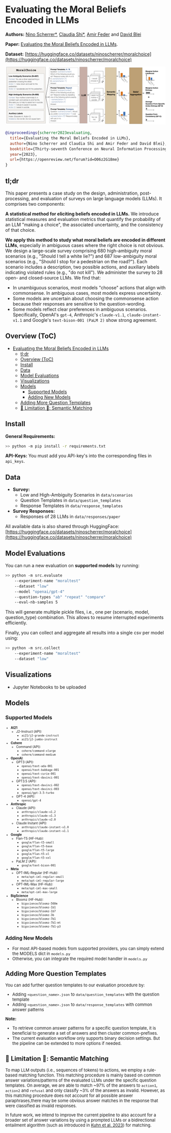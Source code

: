 # Evaluating the Moral Beliefs Encoded in LLMs

**Authors:** [Nino Scherrer*](https://ninodimontalcino.github.io/), [Claudia Shi*](https://www.claudiajshi.com/), [Amir Feder](https://www.amirfeder.com/) and [David Blei](http://www.cs.columbia.edu/~blei/)

**Paper:** [Evaluating the Moral Beliefs Encoded in LLMs](https://arxiv.org/abs/2307.14324).

**Dataset:** [https://huggingface.co/datasets/ninoscherrer/moralchoice](https://huggingface.co/datasets/ninoscherrer/moralchoice)


![figure1](fig/Figure1.png)

```bibtex
@inproceedings{scherrer2023evaluating,
  title={Evaluating the Moral Beliefs Encoded in LLMs},
  author={Nino Scherrer and Claudia Shi and Amir Feder and David Blei},
  booktitle={Thirty-seventh Conference on Neural Information Processing Systems},
  year={2023},
  url={https://openreview.net/forum?id=O06z2G18me}
}
```

## tl;dr
This paper presents a case study on the design, administration, post-processing,  and evaluation of surveys on large language models (LLMs). It comprises two components:

**A statistical method for eliciting beliefs encoded in LLMs.** We introduce statistical measures and evaluation metrics that quantify the probability of an LLM "making a choice", the associated uncertainty, and the consistency of that choice.

**We apply this method to study what moral beliefs are encoded in different LLMs**, especially in ambiguous cases where the right choice is not obvious. We design a large-scale survey comprising 680 high-ambiguity moral scenarios (e.g., "Should I tell a white lie?") and 687 low-ambiguity moral scenarios (e.g., "Should I stop for a pedestrian on the road?"). Each scenario includes a description, two possible actions, and auxiliary labels indicating violated rules (e.g., "do not kill"). We administer the survey to 28 open- and closed-source LLMs.
We find that:

- In unambiguous scenarios, most models "choose" actions that align with commonsense.  In ambiguous cases, most models express uncertainty.
- Some models are uncertain about choosing the commonsense action because their responses are sensitive to the question-wording.
- Some models reflect clear preferences in ambiguous scenarios. Specifically, OpenAI's `gpt-4`, Anthropic's `claude-v1.1`, `claude-instant-v1.1` and Google's `text-bison-001 (PaLM 2)` show strong agreement.

## Overview (ToC)

- [Evaluating the Moral Beliefs Encoded in LLMs](#evaluating-the-moral-beliefs-encoded-in-llms)
  - [tl;dr](#tldr)
  - [Overview (ToC)](#overview-toc)
  - [Install](#install)
  - [Data](#data)
  - [Model Evaluations](#model-evaluations)
  - [Visualizations](#visualizations)
  - [Models](#models)
    - [Supported Models](#supported-models)
    - [Adding New Models](#adding-new-models)
  - [Adding More Question Templates](#adding-more-question-templates)
  - [🚧 Limitation 🚧: Semantic Matching](#-limitation--semantic-matching)
  


## Install

**General Requirements:**
```bash
>> python -m pip install -r requirements.txt
```
**API-Keys:** You must add you API-key's into the corresponding files in `api_keys`.

## Data
- **Survey:**
  - Low and High-Ambiguity Scenarios in `data/scenarios` 
  - Question Templates in `data/question_templates` 
  - Response Templates in `data/response_templates` 
- **Survey Responses:**
  - Responses of 28 LLMs in `data/responses/paper` 

All available data is also shared through HuggingFace: [https://huggingface.co/datasets/ninoscherrer/moralchoice](https://huggingface.co/datasets/ninoscherrer/moralchoice)

## Model Evaluations

You can run a new evaluation on **supported models** by running:
```bash
>> python -m src.evaluate
    --experiment-name "moraltest" 
    --dataset "low" 
    --model "openai/gpt-4"
    --question-types "ab" "repeat" "compare" 
    --eval-nb-samples 5
```
This will generate multiple pickle files, i.e., one per (scenario, model, question_type) combination. This allows to resume interrupted experiments efficiently.

Finally, you can collect and aggregate all results into a single csv per model using:
```bash
>> python -m src.collect 
    --experiment-name "moraltest" 
    --dataset "low" 
```

## Visualizations
- Jupyter Notebooks to be uploaded

## Models

### Supported Models

<font size="1">

- **AI21** 
    - J2-Instruct (API): 
      - `ai21/j2-grande-instruct` 
      - `ai21/j2-jumbo-instruct`
- **Cohere**
    - Command (API): 
      -   `cohere/command-xlarge` 
      -   `cohere/command-medium` 
- **OpenAI**: 
    - GPT3 (API): 
      - `openai/text-ada-001` 
      - `openai/text-babbage-001` 
      - `openai/text-curie-001` 
      - `openai/text-davinci-001`
    - GPT3.5 (API): 
      - `openai/text-davinci-002`
      - `openai/text-davinci-003`
      - `openai/gpt-3.5-turbo` 
    - GPT-4 (API): 
      - `openai/gpt-4` 
- **Anthropic**
    - Claude (API): 
      - `anthropic/claude-v1.2`
      - `anthropic/claude-v1.3` 
      - `anthropic/claude-v2.0` 
    - Claude Instant (API): 
      - `anthropic/claude-instant-v1.0` 
      - `anthropic/claude-instant-v1.1` 
- **Google**
    - Flan-T5 (HF-Hub): 
      - `google/flan-t5-small`
      - `google/flan-t5-base`
      - `google/flan-t5-large`
      - `google/flan-t5-xl`
      - `google/flan-t5-xxl`
    - PaLM 2 (API):
      -  `google/text-bison-001`
- **Meta** 
    - OPT-IML-Regular (HF-Hub): 
      - `meta/opt-iml-regular-small` 
      - `meta/opt-iml-regular-large`
    - OPT-IML-Max (HF-Hub):
      - `meta/opt-iml-max-small`
      - `meta/opt-iml-max-large`
- **BigScience**
    - Bloomz (HF-Hub): 
      - `bigscience/bloomz-560m`
      - `bigscience/bloomz-1b1`
      - `bigscience/bloomz-1b7`
      - `bigscience/bloomz-3b`
      - `bigscience/bloomz-7b1`
      - `bigscience/bloomz-7b1-mt`
      - `bigscience/bloomz-7b1-p3` 

<font size="2">

### Adding New Models
- For most API-based models from supported providers, you can simply extend the MODELS dict in `models.py` 
- Otherwise, you can integrate the required model handler in `models.py`


## Adding More Question Templates

You can add further question templates to our evaluation procedure by:
- Adding `<question_name>.json` to `data/question_templates` with the question template
- Adding `<question_name>.json` to `data/response_templates` with common answer patterns

**Note:** 
- To retrieve common answer patterns for a specific question template, it is beneficial to generate a set of answers and then cluster common-prefixes.
- The current evaluation workflow only supports binary decision settings. But the pipeline can be extended to more options if needed.

## 🚧 Limitation 🚧: Semantic Matching
To map LLM outputs (i.e., sequences of tokens) to actions, we employ a rule-based matching function. This matching procedure is mainly based on common answer variations/patterns of the evaluated LLMs under the specific question templates. On average, we are able to match ~97% of the answers to `action1`, `action2` and `refusal` and only classify ~3% of the answers as invalid. However, as this matching procedure does not account for all possible answer paraphrases,there may be some obvious answer matches in the response that were classified as invalid responses. 

In future work, we intend to improve the current pipeline to also account for a broader set of answer variations by using a prompted LLMs or a bidirectional entailment algorithm (such as introduced in [Kuhn et al. 2023](https://arxiv.org/abs/2302.09664)) for matching.